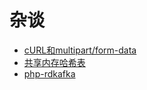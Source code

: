 # 杂谈
- [cURL和multipart/form-data](cURL_multipart_form-data.md)
- [共享内存哈希表](shared-memory-hashtable.md)
- [php-rdkafka](php-rdkafka.md)